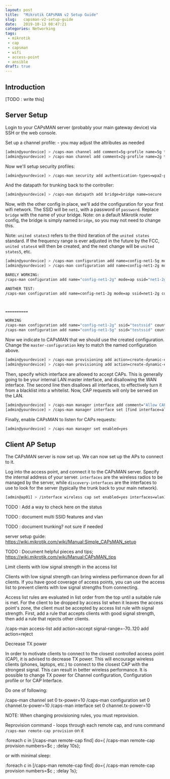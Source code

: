 ```yaml
---
layout: post
title:  "Mikrotik CAPsMAN v2 Setup Guide"
slug:   capsman-v2-setup-guide
date:   2019-10-13 08:47:21
categories: Networking
tags: 
 - mikrotik
 - cap
 - capsman
 - wifi
 - access-point
 - ansible
draft: true
---
```


## Introduction

[TODO : write this]


## Server Setup

Login to your CAPsMAN server (probably your main gateway device) via SSH or the web console.

Set up a channel profile: - you may adjust the attributes as needed

```bash
[admin@yourdevice] > /caps-man channel add comment=5g-profile name=5g tx-power=40 band=5ghz-a/n/ac
[admin@yourdevice] > /caps-man channel add comment=2g-profile name=2g tx-power=40 band=2ghz-b/g/n
```

Now we'll setup security profiles:

```bash
[admin@yourdevice] > /caps-man security add authentication-types=wpa2-psk disable-pmkid=no encryption=aes-ccm group-encryption=aes-ccm group-key-update=30m name=secure comment="Main security profile"
```

And the datapath for trunking back to the controller:

```bash
[admin@yourdevice] > /caps-man datapath add bridge=bridge name=secure
```

Now, with the other config in place, we'll add the configuration for your first wifi network. The SSID will be `net1`, with a password
of `password`. Replace `bridge` with the name of your bridge. Note: on a default Mikrotik router config, the bridge is simply 
named `bridge`, so you may not need to change this.

Note: `united states3` refers to the third iteration of the `united states` standard. If the frequency range is ever adjusted
in the future by the FCC, `united states4` will then be created, and the next change will be `united states5`, etc.

```bash
[admin@yourdevice] > /caps-man configuration add name=config-net1-5g mode=ap ssid=net1-5g country="united states3" datapath=secure security=secure security.passphrase=password channel=5g channel.band=5ghz-a/n/ac comment="ssid: net1-5g | pw: [password]" datapath.bridge=bridge
[admin@yourdevice] > /caps-man configuration add name=config-net1-2g mode=ap ssid=net1-2g country="united states3" datapath=secure security=secure security.passphrase=password channel=2g channel.band=2ghz-b/g/n comment="ssid: net1-2g | pw: [password]"

BARELY WORKING:
/caps-man configuration add name="config-net1-2g" mode=ap ssid="net1-2g" hide-ssid=no country="united states3" datapath.client-to-client-forwarding=yes datapath.bridge=bridge datapath.local-forwarding=yes channel.band=2ghz-b/g/n

ANOTHER TEST:
/caps-man configuration add name=config-net1-2g mode=ap ssid=net1-2g country="united states3" datapath.bridge=bridge channel.band=5ghz-a/n/ac comment=test datapath.client-to-client-forwarding=yes datapath.local-forwarding=yes



==========

WORKING 
/caps-man configuration add name="config-net1-2g" ssid="testssid" country="united states3" security.authentication-types=wpa-psk,wpa2-psk security.passphrase="123456789" datapath.client-to-client-forwarding=yes datapath.bridge=bridge datapath.local-forwarding=yes channel=2g
/caps-man configuration add name="config-net1-5g" ssid="testssid" country="united states3" security.authentication-types=wpa-psk,wpa2-psk security.passphrase="123456789" datapath.client-to-client-forwarding=yes datapath.bridge=bridge datapath.local-forwarding=yes channel=5g

```

Now we indicate to CAPsMAN that we should use the created configuration. Change the `master-configuration` key to match the named configuration above.

```bash
[admin@yourdevice] > /caps-man provisioning add action=create-dynamic-enabled master-configuration=config-net1-2g name-format=identity comment="Main 2g provisioning profile"
[admin@yourdevice] > /caps-man provisioning add action=create-dynamic-enabled master-configuration=config-net1-5g name-format=identity comment="Main 5g provisioning profile"
```

Then, specify which interface are allowed to accept CAPs. This is generally going to be your internal LAN master interface, and disallowing the 
WAN interface. The second line then disallows all interfaces, to effectively turn it from a blacklist into a whitelist. Now, CAP requests will only
be served on the LAN.

```bash
[admin@yourdevice] > /caps-man manager interface add comment="Allow CAPs From internal Lan" disabled=no forbid=no interface=bridge
[admin@yourdevice] > /caps-man manager interface set [find interface=all] forbid=yes comment="Deny from all except whitelisted"
```


Finally, enable CAPsMAN to listen for CAPs requests:

```bash
[admin@yourdevice] > /caps-man manager set enabled=yes
```

## Client AP Setup

The CAPsMAN server is now set up. We can now set up the APs to connect to it.

Log into the access point, and connect it to the CAPsMAN server. Specify the internal address of your server.
`interfaces` are the wireless radios to be managed by the server, while `discovery-interfaces` are the interfaces
to use to look for the server (typically the trunk back to your main network).

```bash
[admin@ap01] > /interface wireless cap set enabled=yes interfaces=wlan1,wlan2 discovery-interfaces=ether1,ether2 caps-man-addresses=10.10.10.1 bridge=bridge
```

TODO : Add a way to check here on the status

TODO : document multi SSID features and vlan

TODO : document trunking? not sure if needed

server setup guide:
https://wiki.mikrotik.com/wiki/Manual:Simple_CAPsMAN_setup




TODO : Document helpful pieces and tips;
https://wiki.mikrotik.com/wiki/Manual:CAPsMAN_tips
     

Limit clients with low signal strength in the access list

Clients with low signal strength can bring wireless performance down for all clients. If you have good coverage of access points, you can use the access list to prevent clients with low signal strengths from connecting.

Access list rules are evaluated in list order from the top until a suitable rule is met. For the client to be dropped by access list when it leaves the access point's zone, the client must be accepted by access list rule with signal strength. First, add a rule that accepts clients with good signal strength, then add a rule that rejects other clients.

/caps-man access-list
add action=accept signal-range=-70..120
add action=reject

Decrease TX power

In order to motivate clients to connect to the closest controlled access point (CAP), it is advised to decrease TX power. This will encourage wireless clients (phones, laptops, etc.) to connect to the closest CAP with the strongest signal. This can result in better wireless performance. It is possible to change TX power for Channel configuration, Configuration profile or for CAP Interface.

Do one of following:

/caps-man channel set 0 tx-power=10
/caps-man configuration set 0 channel.tx-power=10
/caps-man interface set 0 channel.tx-power=10



NOTE: When changing provisioning rules, you must reprovision.

Reprovision command - loops through each remote cap, and runs command `/caps-man remote-cap provision` on it

:foreach c in [/caps-man remote-cap find] do={ /caps-man remote-cap provision numbers=$c ; :delay 10s};

or with minimal sleep:

:foreach c in [/caps-man remote-cap find] do={ /caps-man remote-cap provision numbers=$c ; :delay 1s};
